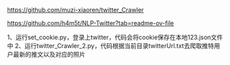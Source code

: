 https://github.com/muzi-xiaoren/twitter_Crawler

https://github.com/h4m5t/NLP-Twitter?tab=readme-ov-file

1、运行set_cookie.py，登录上twitter，代码会将cookie保存在本地123.json文件中
2、运行twitter_Crawler_2.py，代码根据当前目录twitterUrl.txt去爬取推特用户最新的推文以及对应的照片